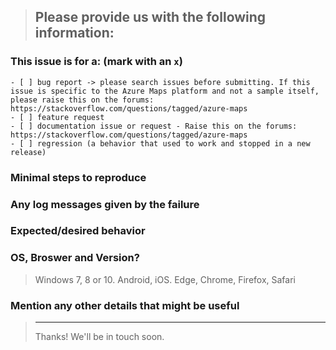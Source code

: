 <!--
IF SUFFICIENT INFORMATION IS NOT PROVIDED VIA THE FOLLOWING TEMPLATE THE ISSUE MIGHT BE CLOSED WITHOUT FURTHER CONSIDERATION OR INVESTIGATION
-->
> Please provide us with the following information:
> ---------------------------------------------------------------

### This issue is for a: (mark with an `x`)
```
- [ ] bug report -> please search issues before submitting. If this issue is specific to the Azure Maps platform and not a sample itself, please raise this on the forums: https://stackoverflow.com/questions/tagged/azure-maps
- [ ] feature request
- [ ] documentation issue or request - Raise this on the forums: https://stackoverflow.com/questions/tagged/azure-maps
- [ ] regression (a behavior that used to work and stopped in a new release)
```

### Minimal steps to reproduce
>

### Any log messages given by the failure
>

### Expected/desired behavior
>

### OS, Broswer and Version?
> Windows 7, 8 or 10. Android, iOS.
> Edge, Chrome, Firefox, Safari

### Mention any other details that might be useful

> ---------------------------------------------------------------
> Thanks! We'll be in touch soon.
